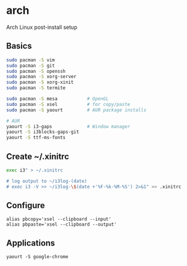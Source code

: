 # arch
Arch Linux post-install setup

## Basics
```bash
sudo pacman -S vim
sudo pacman -S git
sudo pacman -S openssh
sudo pacman -S xorg-server
sudo pacman -S xorg-xinit
sudo pacman -S termite

sudo pacman -S mesa           # OpenGL
sudo pacman -S xsel           # for copy/paste
sudo pacman -S yaourt         # AUR package installs

# AUR
yaourt -S i3-gaps             # Window manager
yaourt -S i3blocks-gaps-git
yaourt -S ttf-ms-fonts
```

## Create ~/.xinitrc
```bash
exec i3" > ~/.xinitrc

# log output to ~/i3log-(date)
# exec i3 -V >> ~/i3log-\$(date +'%F-%k-%M-%S') 2>&1" >> .xinitrc
```

## Configure
```
alias pbcopy='xsel --clipboard --input'
alias pbpaste='xsel --clipboard --output'
```

## Applications
```
yaourt -S google-chrome
```
